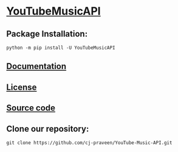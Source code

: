 # [YouTubeMusicAPI](https://pypi.org/project/YouTubeMusicAPI/)

## Package Installation:
```
python -m pip install -U YouTubeMusicAPI
```

## [Documentation](https://youtube-music-api.readthedocs.io/en/latest/)
## [License](https://mit-license.org/)

## [Source code](https://github.com/cj-praveen/YouTube-Music-API/blob/master/src/YouTubeMusicAPI/__init__.py)

## Clone our repository:
```
git clone https://github.com/cj-praveen/YouTube-Music-API.git
```
